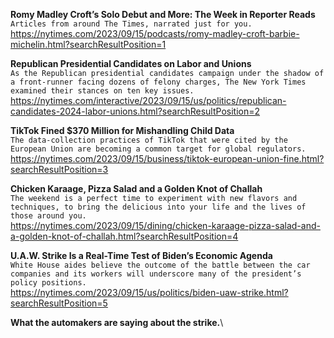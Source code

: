 **Romy Madley Croft’s Solo Debut and More: The Week in Reporter Reads**\
`Articles from around The Times, narrated just for you.`\
https://nytimes.com/2023/09/15/podcasts/romy-madley-croft-barbie-michelin.html?searchResultPosition=1

**Republican Presidential Candidates on Labor and Unions**\
`As the Republican presidential candidates campaign under the shadow of a front-runner facing dozens of felony charges, The New York Times examined their stances on ten key issues.`\
https://nytimes.com/interactive/2023/09/15/us/politics/republican-candidates-2024-labor-unions.html?searchResultPosition=2

**TikTok Fined $370 Million for Mishandling Child Data**\
`The data-collection practices of TikTok that were cited by the European Union are becoming a common target for global regulators.`\
https://nytimes.com/2023/09/15/business/tiktok-european-union-fine.html?searchResultPosition=3

**Chicken Karaage, Pizza Salad and a Golden Knot of Challah**\
`The weekend is a perfect time to experiment with new flavors and techniques, to bring the delicious into your life and the lives of those around you.`\
https://nytimes.com/2023/09/15/dining/chicken-karaage-pizza-salad-and-a-golden-knot-of-challah.html?searchResultPosition=4

**U.A.W. Strike Is a Real-Time Test of Biden’s Economic Agenda**\
`White House aides believe the outcome of the battle between the car companies and its workers will underscore many of the president’s policy positions.`\
https://nytimes.com/2023/09/15/us/politics/biden-uaw-strike.html?searchResultPosition=5

**What the automakers are saying about the strike.**\
